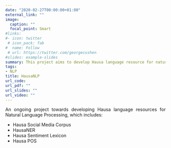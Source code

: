 ```yaml
---
date: "2020-02-27T00:00:00+01:00"
external_link: ""
image:
  caption: ""
  focal_point: Smart
#links:
#- icon: twitter
 # icon_pack: fab
#  name: Follow
 # url: https://twitter.com/georgecushen
#slides: example-slides
summary: This project aims to develop Hausa language resource for natural language processing task.
tags:
- NLP
title: HausaNLP
url_code: 
url_pdf: ""
url_slides: ""
url_video: ""
---
```


An ongoing project towards developing Hausa language resources for Natural Language Processing, which includes:

  * Hausa Social Media Corpus
  * HausaNER 
  * Hausa Sentiment Lexicon
  * Hausa POS
  



<style>
body {
text-align: justify}
</style>

